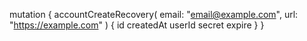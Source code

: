 mutation {
    accountCreateRecovery(
        email: "email@example.com",
        url: "https://example.com"
    ) {
        id
        createdAt
        userId
        secret
        expire
    }
}
